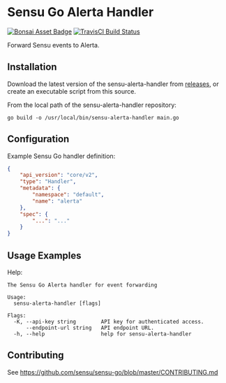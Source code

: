 # Sensu Go Alerta Handler
[![Bonsai Asset Badge](https://img.shields.io/badge/Bonsai-Download%20Me-brightgreen.svg?colorB=89C967&logo=sensu)](https://bonsai.sensu.io/assets/alerta/sensu-alerta-handler) [![TravisCI Build Status](https://travis-ci.com/alerta/sensu-alerta-handler.svg?branch=master)](https://travis-ci.com/alerta/sensu-alerta-handler)

Forward Sensu events to Alerta.

## Installation

Download the latest version of the sensu-alerta-handler from [releases][1],
or create an executable script from this source.

From the local path of the sensu-alerta-handler repository:

```
go build -o /usr/local/bin/sensu-alerta-handler main.go
```

## Configuration

Example Sensu Go handler definition:

```json
{
    "api_version": "core/v2",
    "type": "Handler",
    "metadata": {
        "namespace": "default",
        "name": "alerta"
    },
    "spec": {
        "...": "..."
    }
}
```

## Usage Examples

Help:

```
The Sensu Go Alerta handler for event forwarding

Usage:
  sensu-alerta-handler [flags]

Flags:
  -K, --api-key string        API key for authenticated access.
      --endpoint-url string   API endpoint URL.
  -h, --help                  help for sensu-alerta-handler
```

## Contributing

See https://github.com/sensu/sensu-go/blob/master/CONTRIBUTING.md

[1]: https://github.com/alerta/sensu-alerta-handler/releases
